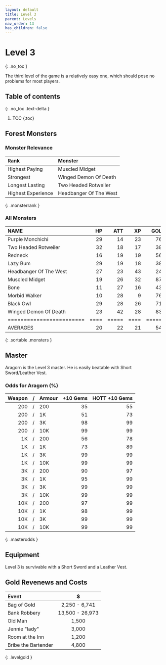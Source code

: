 ```yaml
---
layout: default
title: Level 3
parent: Levels
nav_order: 13
has_children: false
---
```

# Level 3
{: .no_toc }

The third level of the game is a relatively easy one, which should pose no problems for most players.

## Table of contents
{: .no_toc .text-delta }

1. TOC
{:toc}

## Forest Monsters

### Monster Relevance

| Rank               | Monster                |
|:-------------------|:-----------------------|
| Highest Paying     | Muscled Midget         |
| Strongest          | Winged Demon Of Death  |
| Longest Lasting    | Two Headed Rotweiler   |
| Highest Experience | Headbanger Of The West |
{: .monsterrank }
  
### All Monsters

| NAME                   | HP | ATT | XP | GOLD | RARE | WEAPON                | 
|:-----------------------|---:|----:|---:|-----:|:-----|:----------------------|
| Purple Monchichi       | 29 |  14 | 23 |  763 | No   | Continuous Whining    | 
| Two Headed Rotweiler   | 32 |  18 | 17 |  384 | No   | Twin Barking          | 
| Redneck                | 16 |  19 | 19 |  563 | No   | Awful Country Slang   | 
| Lazy Bum               | 29 |  19 | 18 |  380 | No   | Unwashed Body Odor    | 
| Headbanger Of The West | 27 |  23 | 43 |  245 | No   | Ear Shattering Noises | 
| Muscled Midget         | 19 |  26 | 32 |  870 | No   | Low Punch             | 
| Bone                   | 11 |  27 | 16 |  432 | No   | Terrible Smoke Smell  | 
| Morbid Walker          | 10 |  28 |  9 |  764 | No   | Endless Walking       | 
| Black Owl              | 29 |  28 | 26 |  711 | No   | Hooked Beak           | 
| Winged Demon Of Death  | 23 |  42 | 28 |  830 | No   | Red Glare             | 
|========================|====|=====|====|======|======|=======================|
| AVERAGES               | 20 |  22 | 21 |  540 |      |                       | 
{: .sortable .monsters }
  
## Master

Aragorn is the Level 3 master. He is easily beatable with Short Sword/Leather Vest.

### Odds for Aragorn (%)

| Weapon | / | Armour | +10 Gems | HOTT +10 Gems |
|-------:|:-:|:-------|---------:|--------------:|
|    200 | / | 200    |       35 |            55 |
|    200 | / | 1K     |       51 |            73 |
|    200 | / | 3K     |       98 |            99 |
|    200 | / | 10K    |       99 |            99 |
|     1K | / | 200    |       56 |            78 |
|     1K | / | 1K     |       73 |            89 |
|     1K | / | 3K     |       99 |            99 |
|     1K | / | 10K    |       99 |            99 |
|     3K | / | 200    |       90 |            97 |
|     3K | / | 1K     |       95 |            99 |
|     3K | / | 3K     |       99 |            99 |
|     3K | / | 10K    |       99 |            99 |
|    10K | / | 200    |       97 |            99 |
|    10K | / | 1K     |       98 |            99 |
|    10K | / | 3K     |       99 |            99 |
|    10K | / | 10K    |       99 |            99 |
{: .masterodds }
  
## Equipment

Level 3 is survivable with a Short Sword and a Leather Vest.

## Gold Revenews and Costs

| Event               | $               |
|:--------------------|:---------------:|
| Bag of Gold         | 2,250 - 6,741   |
| Bank Robbery        | 13,500 - 26,973 |
| Old Man             | 1,500           |
| Jennie "lady"       | 3,000           |
| Room at the Inn     | 1,200           |
| Bribe the Bartender | 4,800           |
{: .levelgold }
  

